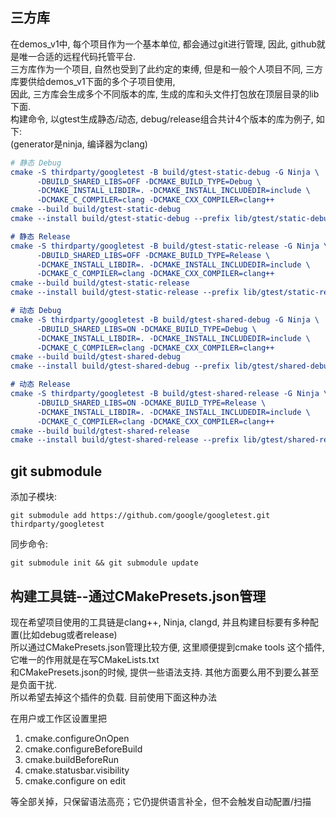 ## 三方库
在demos_v1中, 每个项目作为一个基本单位, 都会通过git进行管理, 因此, github就是唯一合适的远程代码托管平台.  
三方库作为一个项目, 自然也受到了此约定的束缚, 但是和一般个人项目不同, 三方库要供给demos_v1下面的多个子项目使用,  
因此, 三方库会生成多个不同版本的库, 生成的库和头文件打包放在顶层目录的lib下面.  
构建命令, 以gtest生成静态/动态, debug/release组合共计4个版本的库为例子, 如下:  
(generator是ninja, 编译器为clang)  
``` cmake
# 静态 Debug
cmake -S thirdparty/googletest -B build/gtest-static-debug -G Ninja \
      -DBUILD_SHARED_LIBS=OFF -DCMAKE_BUILD_TYPE=Debug \
      -DCMAKE_INSTALL_LIBDIR=. -DCMAKE_INSTALL_INCLUDEDIR=include \
      -DCMAKE_C_COMPILER=clang -DCMAKE_CXX_COMPILER=clang++
cmake --build build/gtest-static-debug
cmake --install build/gtest-static-debug --prefix lib/gtest/static-debug

# 静态 Release
cmake -S thirdparty/googletest -B build/gtest-static-release -G Ninja \
      -DBUILD_SHARED_LIBS=OFF -DCMAKE_BUILD_TYPE=Release \
      -DCMAKE_INSTALL_LIBDIR=. -DCMAKE_INSTALL_INCLUDEDIR=include \
      -DCMAKE_C_COMPILER=clang -DCMAKE_CXX_COMPILER=clang++
cmake --build build/gtest-static-release
cmake --install build/gtest-static-release --prefix lib/gtest/static-release

# 动态 Debug
cmake -S thirdparty/googletest -B build/gtest-shared-debug -G Ninja \
      -DBUILD_SHARED_LIBS=ON -DCMAKE_BUILD_TYPE=Debug \
      -DCMAKE_INSTALL_LIBDIR=. -DCMAKE_INSTALL_INCLUDEDIR=include \
      -DCMAKE_C_COMPILER=clang -DCMAKE_CXX_COMPILER=clang++
cmake --build build/gtest-shared-debug
cmake --install build/gtest-shared-debug --prefix lib/gtest/shared-debug

# 动态 Release
cmake -S thirdparty/googletest -B build/gtest-shared-release -G Ninja \
      -DBUILD_SHARED_LIBS=ON -DCMAKE_BUILD_TYPE=Release \
      -DCMAKE_INSTALL_LIBDIR=. -DCMAKE_INSTALL_INCLUDEDIR=include \
      -DCMAKE_C_COMPILER=clang -DCMAKE_CXX_COMPILER=clang++
cmake --build build/gtest-shared-release
cmake --install build/gtest-shared-release --prefix lib/gtest/shared-release

```

## git submodule
添加子模块:
```
git submodule add https://github.com/google/googletest.git thirdparty/googletest
```
同步命令:
```
git submodule init && git submodule update
```

## 构建工具链--通过CMakePresets.json管理
现在希望项目使用的工具链是clang++, Ninja, clangd, 并且构建目标要有多种配置(比如debug或者release)  
所以通过CMakePresets.json管理比较方便, 这里顺便提到cmake tools 这个插件, 它唯一的作用就是在写CMakeLists.txt  
和CMakePresets.json的时候, 提供一些语法支持. 其他方面要么用不到要么甚至是负面干扰.  
所以希望去掉这个插件的负载. 目前使用下面这种办法

在用户或工作区设置里把 
1. cmake.configureOnOpen
2. cmake.configureBeforeBuild
3. cmake.buildBeforeRun
4. cmake.statusbar.visibility 
5. cmake.configure on edit

等全部关掉，只保留语法高亮；它仍提供语言补全，但不会触发自动配置/扫描

